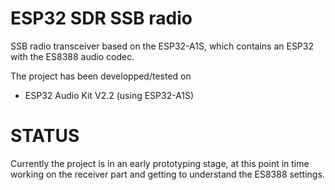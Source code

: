 # ESP32 SDR SSB radio
SSB radio transceiver based on the ESP32-A1S, which contains an ESP32 with the ES8388 audio
codec.

The project has been developped/tested on
- ESP32 Audio Kit V2.2 (using ESP32-A1S)

# STATUS
Currently the project is in an early prototyping stage, at this point in time 
working on the receiver part and getting to understand the ES8388 settings.







